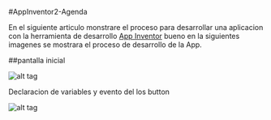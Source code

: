 #AppInventor2-Agenda

En el siguiente articulo monstrare el proceso para desarrollar una aplicacion con la herramienta de desarrollo [App Inventor](http://ai2.appinventor.mit.edu/) bueno en la siguientes imagenes se mostrara el proceso de desarrollo de la App.

##pantalla inicial

![alt tag](https://github.com/fercho0/AppInventor2-Agenda/blob/master/img/1.png)

Declaracion de variables y evento del los button 
 
![alt tag](https://github.com/fercho0/AppInventor2-Agenda/blob/master/img/2.png)
